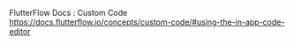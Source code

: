 FlutterFlow Docs : Custom Code
https://docs.flutterflow.io/concepts/custom-code/#using-the-in-app-code-editor

